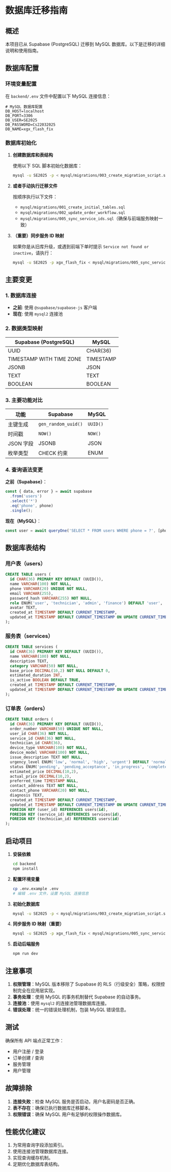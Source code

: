 ﻿# 数据库迁移指南

## 概述

本项目已从 Supabase (PostgreSQL) 迁移到 MySQL 数据库。以下是迁移的详细说明和使用指南。

## 数据库配置

### 环境变量配置

在 `backend/.env` 文件中配置以下 MySQL 连接信息：

```env
# MySQL 数据库配置
DB_HOST=localhost
DB_PORT=3306
DB_USER=SE2025
DB_PASSWORD=Cs22032025
DB_NAME=xgx_flash_fix
```

### 数据库初始化

1. **创建数据库和表结构**

   使用以下 SQL 脚本初始化数据库：
   ```bash
   mysql -u SE2025 -p < mysql/migrations/003_create_migration_script.sql
   ```

2. **或者手动执行迁移文件**

   按顺序执行以下文件：
   - `mysql/migrations/001_create_initial_tables.sql`
   - `mysql/migrations/002_update_order_workflow.sql`
   - `mysql/migrations/005_sync_service_ids.sql`（确保与前端服务映射一致）

3. **（重要）同步服务 ID 映射**

   如果你是从旧库升级，或遇到前端下单时提示 `Service not found or inactive`，请执行：
   ```bash
   mysql -u SE2025 -p xgx_flash_fix < mysql/migrations/005_sync_service_ids.sql
   ```

## 主要变更

### 1. 数据库连接

- **之前**: 使用 `@supabase/supabase-js` 客户端
- **现在**: 使用 `mysql2` 连接池

### 2. 数据类型映射

| Supabase (PostgreSQL) | MySQL |
|----------------------|-------|
| UUID | CHAR(36) |
| TIMESTAMP WITH TIME ZONE | TIMESTAMP |
| JSONB | JSON |
| TEXT | TEXT |
| BOOLEAN | BOOLEAN |

### 3. 主要功能对比

| 功能 | Supabase | MySQL |
|------|----------|-------|
| 主键生成 | `gen_random_uuid()` | `UUID()` |
| 时间戳 | `NOW()` | `NOW()` |
| JSON 字段 | JSONB | JSON |
| 枚举类型 | CHECK 约束 | ENUM |

### 4. 查询语法变更

**之前（Supabase）**：
```javascript
const { data, error } = await supabase
  .from('users')
  .select('*')
  .eq('phone', phone)
  .single();
```

**现在（MySQL）**：
```javascript
const user = await queryOne('SELECT * FROM users WHERE phone = ?', [phone]);
```

## 数据库表结构

### 用户表（users）
```sql
CREATE TABLE users (
  id CHAR(36) PRIMARY KEY DEFAULT (UUID()),
  name VARCHAR(100) NOT NULL,
  phone VARCHAR(20) UNIQUE NOT NULL,
  email VARCHAR(255),
  password_hash VARCHAR(255) NOT NULL,
  role ENUM('user', 'technician', 'admin', 'finance') DEFAULT 'user',
  avatar TEXT,
  created_at TIMESTAMP DEFAULT CURRENT_TIMESTAMP,
  updated_at TIMESTAMP DEFAULT CURRENT_TIMESTAMP ON UPDATE CURRENT_TIMESTAMP
);
```

### 服务表（services）
```sql
CREATE TABLE services (
  id CHAR(36) PRIMARY KEY DEFAULT (UUID()),
  name VARCHAR(100) NOT NULL,
  description TEXT,
  category VARCHAR(50) NOT NULL,
  base_price DECIMAL(10,2) NOT NULL DEFAULT 0,
  estimated_duration INT,
  is_active BOOLEAN DEFAULT TRUE,
  created_at TIMESTAMP DEFAULT CURRENT_TIMESTAMP,
  updated_at TIMESTAMP DEFAULT CURRENT_TIMESTAMP ON UPDATE CURRENT_TIMESTAMP
);
```

### 订单表（orders）
```sql
CREATE TABLE orders (
  id CHAR(36) PRIMARY KEY DEFAULT (UUID()),
  order_number VARCHAR(50) UNIQUE NOT NULL,
  user_id CHAR(36) NOT NULL,
  service_id CHAR(36) NOT NULL,
  technician_id CHAR(36),
  device_type VARCHAR(100) NOT NULL,
  device_model VARCHAR(100) NOT NULL,
  issue_description TEXT NOT NULL,
  urgency_level ENUM('low', 'normal', 'high', 'urgent') DEFAULT 'normal',
  status ENUM('pending', 'pending_acceptance', 'in_progress', 'completed', 'cancelled', 'paid', 'accepted') DEFAULT 'pending',
  estimated_price DECIMAL(10,2),
  actual_price DECIMAL(10,2),
  preferred_time TIMESTAMP NULL,
  contact_address TEXT NOT NULL,
  contact_phone VARCHAR(20) NOT NULL,
  diagnosis TEXT,
  created_at TIMESTAMP DEFAULT CURRENT_TIMESTAMP,
  updated_at TIMESTAMP DEFAULT CURRENT_TIMESTAMP ON UPDATE CURRENT_TIMESTAMP,
  FOREIGN KEY (user_id) REFERENCES users(id),
  FOREIGN KEY (service_id) REFERENCES services(id),
  FOREIGN KEY (technician_id) REFERENCES users(id)
);
```

## 启动项目

1. **安装依赖**
   ```bash
   cd backend
   npm install
   ```

2. **配置环境变量**
   ```bash
   cp .env.example .env
   # 编辑 .env 文件，设置 MySQL 连接信息
   ```

3. **初始化数据库**
   ```bash
   mysql -u SE2025 -p < mysql/migrations/003_create_migration_script.sql
   ```

4. **同步服务 ID 映射（重要）**
   ```bash
   mysql -u SE2025 -p xgx_flash_fix < mysql/migrations/005_sync_service_ids.sql
   ```

5. **启动后端服务**
   ```bash
   npm run dev
   ```

## 注意事项

1. **权限管理**：MySQL 版本移除了 Supabase 的 RLS（行级安全）策略，权限控制完全在应用层实现。
2. **事务处理**：使用 MySQL 的事务机制替代 Supabase 的自动事务。
3. **连接池**：使用 `mysql2` 的连接池管理数据库连接。
4. **错误处理**：统一的错误处理机制，包装 MySQL 错误信息。

## 测试

确保所有 API 端点正常工作：
- 用户注册 / 登录
- 订单创建 / 查询
- 服务管理
- 用户管理

## 故障排除

1. **连接失败**：检查 MySQL 服务是否启动，用户名密码是否正确。
2. **表不存在**：确保已执行数据库迁移脚本。
3. **权限错误**：确保 MySQL 用户有足够的权限操作数据库。

## 性能优化建议

1. 为常用查询字段添加索引。
2. 使用连接池管理数据库连接。
3. 实现查询缓存机制。
4. 定期优化数据库表结构。

